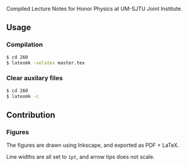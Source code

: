 Compiled Lecture Notes for Honor Physics at UM-SJTU Joint Institute.

## Usage

### Compilation

```bash
$ cd 260
$ latexmk -xelatex master.tex
```

### Clear auxilary files

```bash
$ cd 260
$ latexmk -c
```

## Contribution

### Figures

The figures are drawn using Inkscape, and exported as PDF + LaTeX.

Line widths are all set to `1pt`, and arrow tips does not scale.
